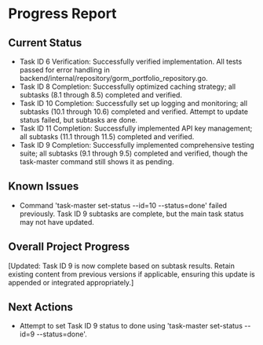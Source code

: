 # Progress Report

## Current Status
- Task ID 6 Verification: Successfully verified implementation. All tests passed for error handling in backend/internal/repository/gorm_portfolio_repository.go.
- Task ID 8 Completion: Successfully optimized caching strategy; all subtasks (8.1 through 8.5) completed and verified.
- Task ID 10 Completion: Successfully set up logging and monitoring; all subtasks (10.1 through 10.6) completed and verified. Attempt to update status failed, but subtasks are done.
- Task ID 11 Completion: Successfully implemented API key management; all subtasks (11.1 through 11.5) completed and verified.
- Task ID 9 Completion: Successfully implemented comprehensive testing suite; all subtasks (9.1 through 9.5) completed and verified, though the task-master command still shows it as pending.

## Known Issues
- Command 'task-master set-status --id=10 --status=done' failed previously. Task ID 9 subtasks are complete, but the main task status may not have updated.

## Overall Project Progress
[Updated: Task ID 9 is now complete based on subtask results. Retain existing content from previous versions if applicable, ensuring this update is appended or integrated appropriately.]

## Next Actions
- Attempt to set Task ID 9 status to done using 'task-master set-status --id=9 --status=done'.
